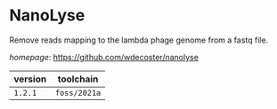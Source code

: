 # NanoLyse

Remove reads mapping to the lambda phage genome from a fastq file.

*homepage*: <https://github.com/wdecoster/nanolyse>

version | toolchain
--------|----------
``1.2.1`` | ``foss/2021a``
